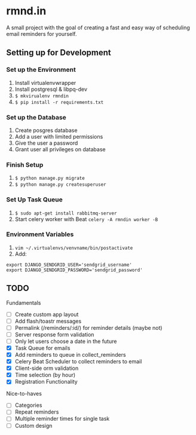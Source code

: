 # rmnd.in
A small project with the goal of creating a fast and easy way of scheduling email reminders for yourself.

## Setting up for Development

### Set up the Environment
1. Install virtualenvwrapper
1. Install postgresql & libpq-dev
1. `$ mkvirualenv rmndin`
1. `$ pip install -r requirements.txt`

### Set up the Database
1. Create posgres database
1. Add a user with limited permissions
1. Give the user a password
1. Grant user all privileges on database

### Finish Setup
1. `$ python manage.py migrate`
1. `$ python manage.py createsuperuser`

### Set Up Task Queue
1. `$ sudo apt-get install rabbitmq-server`
1. Start celery worker with Beat `celery -A rmndin worker -B`

### Environment Variables
1. `vim ~/.virtualenvs/venvname/bin/postactivate`
1. Add:

```
export DJANGO_SENDGRID_USER='sendgrid_username'
export DJANGO_SENDGRID_PASSWORD='sendgrid_password'
```

## TODO
Fundamentals
- [ ] Create custom app layout
- [ ] Add flash/toastr messages
- [ ] Permalink (/reminders/:id/) for reminder details (maybe not)
- [ ] Server response form validation
- [ ] Only let users choose a date in the future
- [x] Task Queue for emails 
- [x] Add reminders to queue in collect_reminders
- [x] Celery Beat Scheduler to collect reminders to email 
- [x] Client-side orm validation
- [x] Time selection (by hour)
- [x] Registration Functionality

Nice-to-haves
- [ ] Categories
- [ ] Repeat reminders
- [ ] Multiple reminder times for single task
- [ ] Custom design
